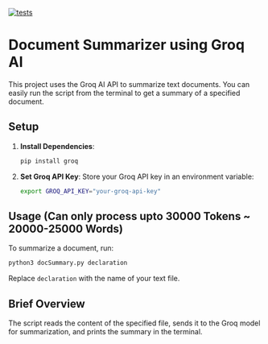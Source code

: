[![tests](https://github.com/KentaWood/Summarizer/actions/workflows/tests.yml/badge.svg)](https://github.com/KentaWood/Summarizer/actions/workflows/tests.yml)

# Document Summarizer using Groq AI

This project uses the Groq AI API to summarize text documents. You can easily run the script from the terminal to get a summary of a specified document.

## Setup

1. **Install Dependencies**:
   ```bash
   pip install groq
   ```

2. **Set Groq API Key**:
   Store your Groq API key in an environment variable:
   ```bash
   export GROQ_API_KEY="your-groq-api-key"
   ```

## Usage (Can only process upto 30000 Tokens ~ 20000-25000 Words)

To summarize a document, run:

```bash
python3 docSummary.py declaration
```

Replace `declaration` with the name of your text file. 

## Brief Overview

The script reads the content of the specified file, sends it to the Groq model for summarization, and prints the summary in the terminal.
